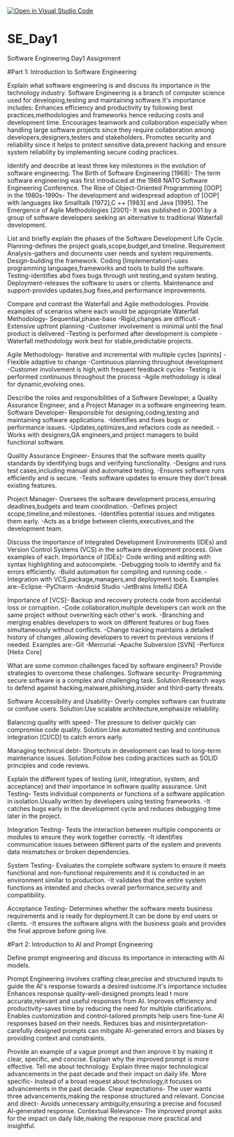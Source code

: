 [![Open in Visual Studio Code](https://classroom.github.com/assets/open-in-vscode-2e0aaae1b6195c2367325f4f02e2d04e9abb55f0b24a779b69b11b9e10269abc.svg)](https://classroom.github.com/online_ide?assignment_repo_id=18702209&assignment_repo_type=AssignmentRepo)
# SE_Day1
Software Engineering Day1 Assignment

#Part 1: Introduction to Software Engineering

Explain what software engineering is and discuss its importance in the technology industry.
Software Engineering is a branch of computer science used for developing,testing and maintaining software.It's importance includes:
Enhances efficiency and productivity by following best practices,methodologies and frameworks hence reducing costs and development time.
Encourages teamwork and collaboration especially when handling large software projects since they require collaboration among developers,designers,testers and stakeholders.
Promotes security and reliability since it helps to protect sensitive data,prevent hacking and ensure system reliability by implementing secure coding practices.

Identify and describe at least three key milestones in the evolution of software engineering.
The Birth of Software Engineering [1968]- The term software engineering was first introduced at the 1968 NATO Software Engineering Conference.
The Rise of Object-Oriented Programming [OOP] in the 1980s-1990s- The development and widespread adoption of [OOP] with languages like Smalltalk [1972],C ++ [1983] and Java [1995].
The Emergence of Agile Methodologies [2001]- It was published in 2001 by a group of software developers seeking an alternative to traditional Waterfall development.


List and briefly explain the phases of the Software Development Life Cycle.
Planning-defines the project goals,scope,budget,and timeline.
Requirement Analysis-gathers and documents user needs and system requirements.
Design-building the framework.
Coding [Implementation]-uses programming languages,frameworks and tools  to build the software.
Testing-identifies abd fixes bugs through unit testing,and system testing.
Deployment-releases the software to users or clients.
Maintenance and support-provides updates,bug fixes,and performance improvements.

Compare and contrast the Waterfall and Agile methodologies. Provide examples of scenarios where each would be appropriate
Waterfall Methodology- Sequential,phase-base
-Rigid,changes are difficult
-Extensive upfront planning
-Customer involvement is minimal until the final product is delivered
-Testing is performed after development is complete
-Waterfall methodology work best for stable,predictable projects.

Agile Methodology- Iterative and incremental with multiple cycles [sprints]
-Flexible adaptive to change
-Continuous planning throughout development 
-Customer involvement is high,with frequent feedback cycles
-Testing is performed continuous throughout the process 
-Agile methodology is ideal for dynamic,evolving ones.


Describe the roles and responsibilities of a Software Developer, a Quality Assurance Engineer, and a Project Manager in a software engineering team.
Software Developer- Responsible for designing,coding,testing and maintaining software applications.
-Identifies and fixes bugs or performance issues.
-Updates,optimizes,and refactors code as needed.
-Works with designers,QA engineers,and project managers to build functional software.

Quality Assurance Engineer- Ensures that the software meets quality standards by identifying bugs and verifying functionality.
-Designs and runs test cases,including manual and automated testing.
-Ensures software runs efficiently and is secure.
-Tests software updates to ensure they don't break existing features.

Project Manager- Oversees the software development process,ensuring deadlines,budgets and team coordination.
-Defines project scope,timeline,and milestones.
-Identifies potential issues and mitigates them early.
-Acts as a bridge between clients,executives,and the development team.

Discuss the importance of Integrated Development Environments (IDEs) and Version Control Systems (VCS) in the software development process. Give examples of each.
Importance of [IDEs]- Code writing and editing with syntax highlighting and autocomplete.
-Debugging tools to identify and fix errors efficiently.
-Build automation for compiling and running code.
-Integration with VCS,package,managers,and deployment tools.
Examples are:-Eclipse
-PyCharm
-Android Studio
-JetBrains IntelliJ IDEA

Importance of [VCS]- Backup and recovery protects code from accidental loss or corruption.
-Code collaboration,multiple developers can work on the same project without overwriting each other's work.
-Branching and merging enables developers to work on different features or bug fixes simultaneously without conflicts.
-Change tracking maintains a detailed history of changes ,allowing developers to revert to previous versions if needed.
Examples are:-Git
-Mercurial
-Apache Subversion [SVN]
-Perforce [Helix Core]


What are some common challenges faced by software engineers? Provide strategies to overcome these challenges.
Software security- Programming secure software is a complex and challenging task.
Solution:Research ways to defend against hacking,malware,phishing,insider and third-party threats.

Software Accessibility and Usability- Overly complex software can frustrate or confuse users.
Solution:Use scalable architecture,emphasize reliability.

Balancing quality with speed- The pressure to deliver quickly can compromise code quality.
Solution:Use automated testing and continuous integration [CI/CD] to catch errors early.

Managing technical debt- Shortcuts in development can lead to long-term maintenance issues.
Solution:Follow bes coding practices such as SOLID principles and code reviews.


Explain the different types of testing (unit, integration, system, and acceptance) and their importance in software quality assurance.
Unit Testing- Tests individual components or functions of a software application in isolation.Usually written by developers using testing frameworks.
-It catches bugs early in the development cycle and reduces debugging time later in the project.

Integration Testing- Tests the interaction between multiple components or modules to ensure they work together correctly.
-It identifies communication issues between different parts of the system and prevents data mismatches or broken dependencies.

System Testing- Evaluates the complete software system to ensure it meets functional and non-functional requirements and it is conducted in an environment similar to production.
-It validates that the entire system functions as intended and checks overall performance,security and compatibility.

Acceptance Testing- Determines whether the software meets business requirements and is ready for deployment.It can be done by end users or clients.
-It ensures the software aligns with the business goals and provides the final approve before going live.



#Part 2: Introduction to AI and Prompt Engineering


Define prompt engineering and discuss its importance in interacting with AI models.

Prompt Engineering involves crafting clear,precise and structured inputs to guide the AI's response towards a desired outcome.It's importance includes
Enhances response quality-well-designed prompts lead t more accurate,relevant and useful responses from AI.
Improves efficiency and productivity-saves time by reducing the need for multiple clarifications.
Enables customization and control-tailored prompts help users fine-tune AI responses based on their needs.
Reduces bias and misinterpretation-carefully designed prompts can mitigate AI-generated errors and biases by providing context and constraints.

Provide an example of a vague prompt and then improve it by making it clear, specific, and concise. Explain why the improved prompt is more effective.
Tell me about technology.
Explain three major technological advancements in the past decade and their impact on daily life.
More specific- Instead of a broad request about technology,it focuses on advancements in the past decade.
Clear expectations- The user wants three advancements,making the response structured and relevant.
Concise and direct- Avoids unnecessary ambiguity,ensuring a precise and focused AI-generated response.
Contextual Relevance- The improved prompt asks for the impact on daily lide,making the response more practical and insightful.
